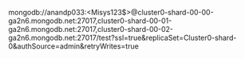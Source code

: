 mongodb://anandp033:<Misys123$>@cluster0-shard-00-00-ga2n6.mongodb.net:27017,cluster0-shard-00-01-ga2n6.mongodb.net:27017,cluster0-shard-00-02-ga2n6.mongodb.net:27017/test?ssl=true&replicaSet=Cluster0-shard-0&authSource=admin&retryWrites=true